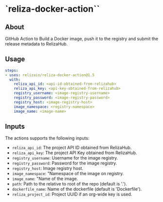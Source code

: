 # `reliza-docker-action``

## About

GitHub Action to Build a Docker image, push it to the registry and submit the release metadata to RelizaHub.

## Usage

```yaml
steps:
- uses: relizaio/reliza-docker-action@1.5
  with:
    reliza_api_id: <api-id-obtained-from-relizahub>
    reliza_api_key: <api-key-obtained-from-relizahub>
    registry_username: <image-registry-username>
    registry_password: <image-registry-password>
    registry_host: <image-registry-host>
    image_namespace: <registry-namespace>
    image_name: <image-name>
```

## Inputs
The actions supports the following inputs:

- `reliza_api_id`: The project API ID obtained from RelizaHub.
- `reliza_api_key`: The project API Key obtained from RelizaHub.
- `registry_username`: Username for the image registry.
- `registry_password`: Password for the image registry.
- `registry_host`: Image registry host.
- `image_namespace`: "Namespace of the image on registry.
- `image_name`: "Name of the image.
- `path`: Path to the relative to root of the repo (default is '.').
- `dockerfile_name`: Name of the dockerfile (default is 'Dockerfile').
- `reliza_project_id`: Project UUID if an org-wide key is used.

